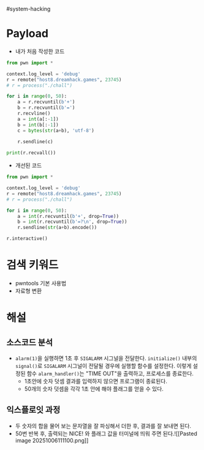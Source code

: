 #system-hacking 
# Payload
- 내가 처음 작성한 코드
```python
from pwn import *

context.log_level = 'debug'
r = remote("host8.dreamhack.games", 23745)
# r = process("./chall")

for i in range(0, 50):
    a = r.recvuntil(b'+')
    b = r.recvuntil(b'=')
    r.recvline()
    a = int(a[:-1])
    b = int(b[:-1])
    c = bytes(str(a+b), 'utf-8')
    
    r.sendline(c)

print(r.recvall())
```
- 개선된 코드
```python
from pwn import *

context.log_level = 'debug'
r = remote("host8.dreamhack.games", 23745)
# r = process("./chall")

for i in range(0, 50):
    a = int(r.recvuntil(b'+', drop=True))
    b = int(r.recvuntil(b'=?\n', drop=True))
    r.sendline(str(a+b).encode())

r.interactive()
```
# 검색 키워드
- pwntools 기본 사용법
- 자료형 변환
# 해설
## 소스코드 분석
- `alarm(1)`을 실행하면 1초 후 `SIGALARM` 시그널을 전달한다. `initialize()` 내부의 `signal()`로 `SIGALARM` 시그널이 전달될 경우에 실행할 함수를 설정한다. 이렇게 설정된 함수 `alarm_handler()`는 "TIME OUT"을 출력하고, 프로세스를 종료한다.
	- 1초안에 숫자 덧셈 결과를 입력하지 않으면 프로그램이 종료된다.
	- 50개의 숫자 덧셈을 각각 1초 안에 해야 플래그를 얻을 수 있다.
## 익스플로잇 과정
- 두 숫자의 합을 물어 보는 문자열을 잘 파싱해서 더한 후, 결과를 잘 보내면 된다.
- 50번 반복 후, 출력되는 NICE! 와 플래그 값을 터미널에 띄워 주면 된다.![[Pasted image 20251006111100.png]]